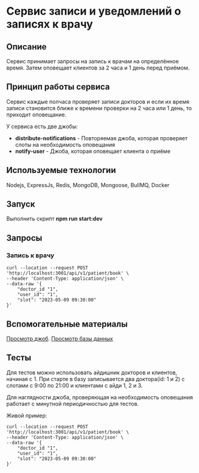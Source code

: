 # Сервис записи и уведомлений о записях к врачу

## Описание

Сервис принимает запросы на запись к врачам на определённое время. Затем оповещает клиентов за 2 часа и 1 день перед приёмом.

## Принцип работы сервиса

Сервис каждые полчаса проверяет записи докторов и если их время записи становится ближе к времени проверки на 2 часа или 1 день, то приходит оповещание.

У сервиса есть две джобы:

- **distribute-notifications** - Повторяемая джоба, которая проверяет слоты на необходимость оповещания
- **notify-user** - Джоба, которая оповещает клиента о приёме

## Используемые технологии

Nodejs, ExpressJs, Redis, MongoDB, Mongoose, BullMQ, Docker

## Запуск

 Выполнить скрипт **npm run start:dev**

## Запросы

### Запись к врачу

```curl
curl --location --request POST 'http://localhost:3001/api/v1/patient/book' \
--header 'Content-Type: application/json' \
--data-raw '{
    "doctor_id "1",
    "user_id": "1",
    "slot": "2023-05-09 09:30:00"
}'
```

## Вспомогательные материалы

[Просмотр джоб](http://localhost:3001/admin/queues/).
[Просмотр базы данных](http://0.0.0.0:8081/db/hospital/)

## Тесты

Для тестов можно использовать айдишник докторов и клиентов, начиная с 1. При старте в базу записывается два доктора(id: 1 и 2) с слотами с 9:00 по 21:00 и клиентами с айди 1, 2 и 3.

Для наглядности джоба, проверяющая на необходимость оповещания работает с минутной периодичностью для тестов.

Живой пример:

```curl
curl --location --request POST 'http://localhost:3001/api/v1/patient/book' \
--header 'Content-Type: application/json' \
--data-raw '{
    "doctor_id "1",
    "user_id": "1",
    "slot": "2023-05-09 09:30:00"
}'
